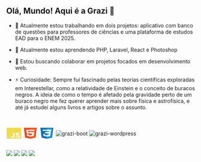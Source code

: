 ## Olá, Mundo! Aqui é a Grazi 👋

- 🔭 Atualmente estou trabalhando em dois projetos: aplicativo com banco de questões para professores de ciências e uma plataforma de estudos EAD para o ENEM 2025.
- 🌱 Atualmente estou aprendendo PHP, Laravel, React e Photoshop
- 👯 Estou buscando colaborar em projetos focados em desenvolvimento web.
- ⚡ Curiosidade: Sempre fui fascinado pelas teorias científicas exploradas em Interestellar, como a relatividade de Einstein e o conceito de buracos negros. A ideia de como o tempo é afetado pela gravidade perto de um buraco negro me fez querer aprender mais sobre física e astrofísica, e até já estudei alguns livros e artigos sobre o assunto.

  ##
  
<div style="display: inline_block"><br>
  <img align="center" alt="grazi-Js" height="30" width="40" src="https://raw.githubusercontent.com/devicons/devicon/master/icons/javascript/javascript-plain.svg">
  <img align="center" alt="grazi-HTML" height="30" width="40" src="https://raw.githubusercontent.com/devicons/devicon/master/icons/html5/html5-original.svg">
  <img align="center" alt="grazi-CSS" height="30" width="40" src="https://raw.githubusercontent.com/devicons/devicon/master/icons/css3/css3-original.svg">
  <img align="center" alt="grazi-boot" height="30" width="40" src="https://cdn.jsdelivr.net/gh/devicons/devicon@latest/icons/bootstrap/bootstrap-original.svg">
  <img align="center" alt="grazi-wordpress" height="30" width="40" src="https://cdn.jsdelivr.net/gh/devicons/devicon@latest/icons/wordpress/wordpress-plain.svg">

</div>
  
  ##
 
<div> 
  <a href="https://www.instagram.com/castilho.grazi" target="_blank"><img src="https://img.shields.io/badge/-Instagram-%23E4405F?style=for-the-badge&logo=instagram&logoColor=white" target="_blank"></a>
 <a href="https://discord.gg/838243066426556418" target="_blank"><img src="https://img.shields.io/badge/Discord-7289DA?style=for-the-badge&logo=discord&logoColor=white" target="_blank"></a> 
  <a href = "mailto:grazicastilhoc@gmail.com"><img src="https://img.shields.io/badge/-Gmail-%23333?style=for-the-badge&logo=gmail&logoColor=white" target="_blank"></a>
  <a href="https://www.linkedin.com/in/graziele-castilho-cruz-9a4665157" target="_blank"><img src="https://img.shields.io/badge/-LinkedIn-%230077B5?style=for-the-badge&logo=linkedin&logoColor=white" target="_blank"></a> 
  
</div>
